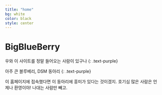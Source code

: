```yaml
---
title: "home"
bg: white
color: black
style: center
---
```


# BigBlueBerry

우와 이 사이트를 정말 들어오는 사람이 있구나
{: .text-purple}

아주 큰 블루베리, DSM 동아리
{: .text-purple}

이 홈페이지에 접속했다면 이 동아리에 흥미가 있다는 것이겠지. 호기심 많은 사람은 언제나 환영이야! 나대는 사람만 빼고.